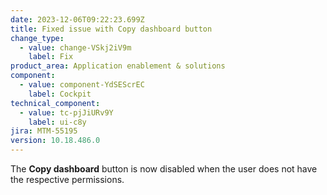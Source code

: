 ```yaml
---
date: 2023-12-06T09:22:23.699Z
title: Fixed issue with Copy dashboard button
change_type:
  - value: change-VSkj2iV9m
    label: Fix
product_area: Application enablement & solutions
component:
  - value: component-YdSEScrEC
    label: Cockpit
technical_component:
  - value: tc-pjJiURv9Y
    label: ui-c8y
jira: MTM-55195
version: 10.18.486.0
---
```

The <b>Copy dashboard</b> button is now disabled when the user does not have the respective permissions.

